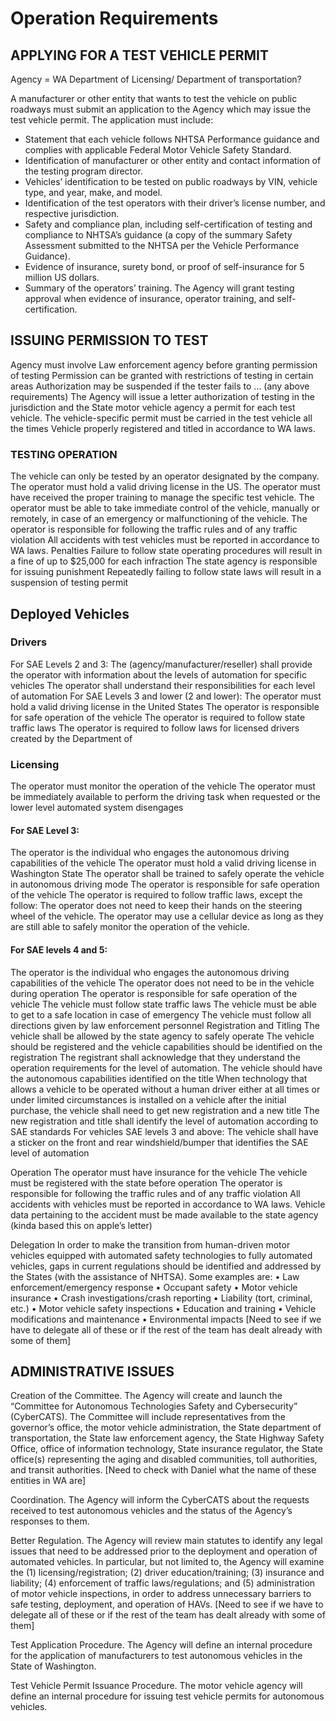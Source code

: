 # Operation Requirements

## APPLYING FOR A TEST VEHICLE PERMIT
Agency = WA Department of Licensing/ Department of transportation?

A manufacturer or other entity that wants to test the vehicle on public roadways must submit an application to the Agency which may issue the test vehicle permit. The application must include:
- Statement that each vehicle follows NHTSA Performance guidance and complies with applicable Federal Motor Vehicle Safety Standard.
- Identification of manufacturer or other entity and contact information of the testing program director.
- Vehicles’ identification to be tested on public roadways by VIN, vehicle type, and year, make, and model.
- Identification of the test operators with their driver’s license number, and respective jurisdiction.
- Safety and compliance plan, including self-certification of testing and compliance to NHTSA’s guidance (a copy of the summary Safety Assessment submitted to the NHTSA per the Vehicle Performance Guidance).
- Evidence of insurance, surety bond, or proof of self-insurance for 5 million US dollars.
- Summary of the operators’ training.
The Agency will grant testing approval when evidence of insurance, operator training, and self-certification.

## ISSUING PERMISSION TO TEST
Agency must involve Law enforcement agency before granting permission of testing
Permission can be granted with restrictions of testing in certain areas
Authorization may be suspended if the tester fails to … (any above requirements)
The Agency will issue a letter authorization of testing in the jurisdiction and the State motor vehicle agency a permit for each test vehicle.
The vehicle-specific permit must be carried in the test vehicle all the times
Vehicle properly registered and titled in accordance to WA laws.

### TESTING OPERATION
The vehicle can only be tested by an operator designated by the company.
The operator must hold a valid driving license in the US.
The operator must have received the proper training to manage the specific test vehicle.
The operator must be able to take immediate control of the vehicle, manually or remotely, in case of an emergency or malfunctioning of the vehicle.
The operator is responsible for following the traffic rules and of any traffic violation
All accidents with test vehicles must be reported in accordance to WA laws.
Penalties
Failure to follow state operating procedures will result in a fine of up to $25,000 for each infraction
The state agency is responsible for issuing punishment
Repeatedly failing to follow state laws will result in a suspension of testing permit


## Deployed Vehicles


### Drivers
For SAE Levels 2 and 3:
The (agency/manufacturer/reseller) shall provide the operator with information about the levels of automation for specific vehicles
The operator shall understand their responsibilities for each level of automation
For SAE Levels 3 and lower (2 and lower):
The operator must hold a valid driving license in the United States
The operator is responsible for safe operation of the vehicle
The operator is required to follow state traffic laws
The operator is required to follow laws for licensed drivers created by the Department of 

### Licensing
The operator must monitor the operation of the vehicle
The operator must be immediately available to perform the driving task when requested or the lower level automated system disengages
#### For SAE Level 3:
The operator is the individual who engages the autonomous driving capabilities of the vehicle
The operator must hold a valid driving license in Washington State
The operator shall be trained to safely operate the vehicle in autonomous driving mode
The operator is responsible for safe operation of the vehicle
The operator is required to follow traffic laws, except the follow:
The operator does not need to keep their hands on the steering wheel of the vehicle.
The operator may use a cellular device as long as they are still able to safely monitor the operation of the vehicle.
#### For SAE levels 4 and 5:
The operator is the individual who engages the autonomous driving capabilities of the vehicle
The operator does not need to be in the vehicle during operation
The operator is responsible for safe operation of the vehicle
The vehicle must follow state traffic laws
The vehicle must be able to get to a safe location in case of emergency
The vehicle must follow all directions given by law enforcement personnel
Registration and Titling
The vehicle shall be allowed by the state agency to safely operate
The vehicle should be registered and the vehicle capabilities should be identified on the registration 
The registrant shall acknowledge that they understand the operation requirements for the level of automation. 
The vehicle should have the autonomous capabilities identified on the title
When technology that allows a vehicle to be operated without a human driver either at all times or under limited circumstances is installed on a vehicle after the initial purchase, the vehicle shall need to get new registration and a new title
The new registration and title shall identify the level of automation according to SAE standards
For vehicles SAE levels 3 and above:
The vehicle shall have a sticker on the front and rear windshield/bumper that identifies the SAE level of automation

Operation
The operator must have insurance for the vehicle
The vehicle must be registered with the state before operation
The operator is responsible for following the traffic rules and of any traffic violation
All accidents with vehicles must be reported in accordance to WA laws.
Vehicle data pertaining to the accident must be made available to the state agency (kinda based this on apple’s letter)

Delegation
In order to make the transition from human-driven motor vehicles equipped with automated safety technologies to fully automated vehicles, gaps in current regulations should be identified and addressed by the States (with the assistance of NHTSA). Some examples are: • Law enforcement/emergency response • Occupant safety • Motor vehicle insurance • Crash investigations/crash reporting • Liability (tort, criminal, etc.) • Motor vehicle safety inspections • Education and training • Vehicle modifications and maintenance • Environmental impacts
[Need to see if we have to delegate all of these or if the rest of the team has dealt already with some of them]


## ADMINISTRATIVE ISSUES


Creation of the Committee. The Agency will create and launch the “Committee for Autonomous Technologies Safety and Cybersecurity” (CyberCATS). The Committee will include representatives from the governor’s office, the motor vehicle administration, the State department of transportation, the State law enforcement agency, the State Highway Safety Office, office of information technology, State insurance regulator, the State office(s) representing the aging and disabled communities, toll authorities, and transit authorities. [Need to check with Daniel what the name of these entities in WA are]

Coordination. The Agency will inform the CyberCATS about the requests received to test autonomous vehicles and the status of the Agency’s responses to them.

Better Regulation. The Agency will review main statutes to identify any legal issues that need to be addressed prior to the deployment and operation of automated vehicles. In particular, but not limited to, the Agency will examine the (1) licensing/registration; (2) driver education/training; (3) insurance and liability; (4) enforcement of traffic laws/regulations; and (5) administration of motor vehicle inspections, in order to address unnecessary barriers to safe testing, deployment, and operation of HAVs. [Need to see if we have to delegate all of these or if the rest of the team has dealt already with some of them]

Test Application Procedure. The Agency will define an internal procedure for the application of manufacturers to test autonomous vehicles in the State of Washington. 

Test Vehicle Permit Issuance Procedure. The motor vehicle agency will define an internal procedure for issuing test vehicle permits for autonomous vehicles.